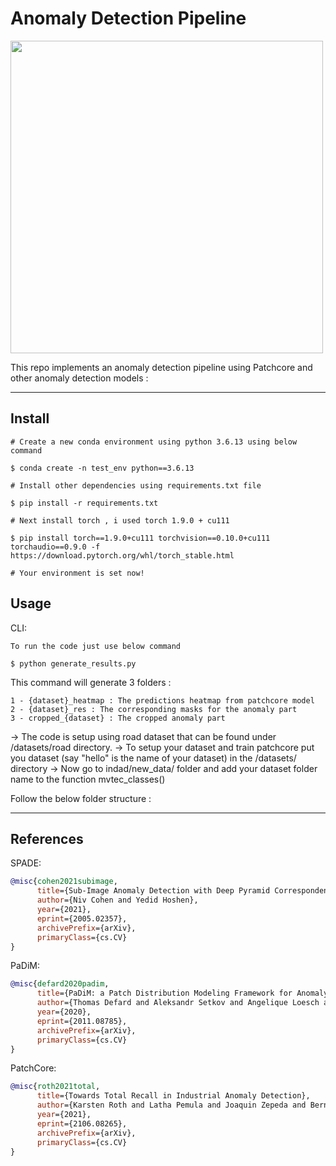 # Anomaly Detection Pipeline



<img src="docs/example_anomaly_maps.png" width="500"/>

This repo implements an anomaly detection pipeline using Patchcore and other anomaly detection models :


---

## Install

```shell
# Create a new conda environment using python 3.6.13 using below command

$ conda create -n test_env python==3.6.13

# Install other dependencies using requirements.txt file

$ pip install -r requirements.txt

# Next install torch , i used torch 1.9.0 + cu111

$ pip install torch==1.9.0+cu111 torchvision==0.10.0+cu111 torchaudio==0.9.0 -f https://download.pytorch.org/whl/torch_stable.html

# Your environment is set now!
```

## Usage

CLI:
```shell
To run the code just use below command

$ python generate_results.py
```
This command will generate 3 folders : 

    1 - {dataset}_heatmap : The predictions heatmap from patchcore model
    2 - {dataset}_res : The corresponding masks for the anomaly part
    3 - cropped_{dataset} : The cropped anomaly part

-> The code is setup using road dataset that can be found under /datasets/road directory.
-> To setup your dataset and train patchcore put you dataset (say "hello" is the name of your dataset) in the /datasets/ directory
-> Now go to indad/new_data/ folder and add your dataset folder name to the function mvtec_classes()

Follow the below folder structure : 


---



## References

SPADE:
```bibtex
@misc{cohen2021subimage,
      title={Sub-Image Anomaly Detection with Deep Pyramid Correspondences}, 
      author={Niv Cohen and Yedid Hoshen},
      year={2021},
      eprint={2005.02357},
      archivePrefix={arXiv},
      primaryClass={cs.CV}
}
```

PaDiM:
```bibtex
@misc{defard2020padim,
      title={PaDiM: a Patch Distribution Modeling Framework for Anomaly Detection and Localization}, 
      author={Thomas Defard and Aleksandr Setkov and Angelique Loesch and Romaric Audigier},
      year={2020},
      eprint={2011.08785},
      archivePrefix={arXiv},
      primaryClass={cs.CV}
}
```

PatchCore:
```bibtex
@misc{roth2021total,
      title={Towards Total Recall in Industrial Anomaly Detection}, 
      author={Karsten Roth and Latha Pemula and Joaquin Zepeda and Bernhard Schölkopf and Thomas Brox and Peter Gehler},
      year={2021},
      eprint={2106.08265},
      archivePrefix={arXiv},
      primaryClass={cs.CV}
}
```
